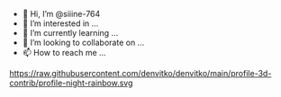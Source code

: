 - 👋 Hi, I’m @siiine-764
- 👀 I’m interested in ...
- 🌱 I’m currently learning ...
- 💞️ I’m looking to collaborate on ...
- 📫 How to reach me ...

<!---
siiine-764/siiine-764 is a ✨ special ✨ repository because its `README.md` (this file) appears on your GitHub profile.
You can click the Preview link to take a look at your changes.
--->

https://raw.githubusercontent.com/denvitko/denvitko/main/profile-3d-contrib/profile-night-rainbow.svg


